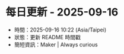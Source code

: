 # 每日更新 - 2025-09-16

- 時間：2025-09-16 10:22 (Asia/Taipei)
- 狀態：更新 README 時間戳
- 簡短資訊：Maker | Always curious
